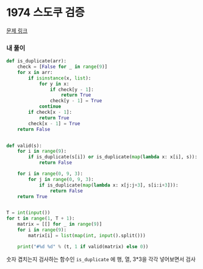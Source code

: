 # 1974 스도쿠 검증

[문제 링크](https://swexpertacademy.com/main/code/problem/problemDetail.do?contestProbId=AV5Psz16AYEDFAUq&categoryId=AV5Psz16AYEDFAUq&categoryType=CODE)

### 내 풀이

```python
def is_duplicate(arr):
    check = [False for _ in range(9)]
    for x in arr:
        if isinstance(x, list):
            for y in x:
                if check[y - 1]:
                    return True
                check[y - 1] = True
            continue
        if check[x - 1]:
            return True
        check[x - 1] = True
    return False


def valid(s):
    for i in range(9):
        if is_duplicate(s[i]) or is_duplicate(map(lambda x: x[i], s)):
            return False

    for i in range(0, 9, 3):
        for j in range(0, 9, 3):
            if is_duplicate(map(lambda x: x[j:j+3], s[i:i+3])):
                return False
    return True


T = int(input())
for t in range(1, T + 1):
    matrix = [[] for _ in range(9)]
    for i in range(9):
        matrix[i] = list(map(int, input().split()))

    print("#%d %d" % (t, 1 if valid(matrix) else 0))

```

숫자 겹치는지 검사하는 함수인 `is_duplicate` 에 행, 열, 3*3을 각각 넣어보면서 검사

